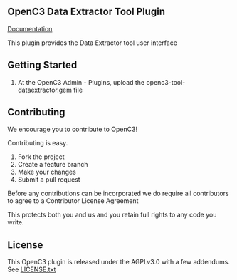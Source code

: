 ## OpenC3 Data Extractor Tool Plugin

[Documentation](https://openc3.com)

This plugin provides the Data Extractor tool user interface

## Getting Started

1.  At the OpenC3 Admin - Plugins, upload the openc3-tool-dataextractor.gem file

## Contributing

We encourage you to contribute to OpenC3!

Contributing is easy.

1. Fork the project
2. Create a feature branch
3. Make your changes
4. Submit a pull request

Before any contributions can be incorporated we do require all contributors to agree to a Contributor License Agreement

This protects both you and us and you retain full rights to any code you write.

## License

This OpenC3 plugin is released under the AGPLv3.0 with a few addendums. See [LICENSE.txt](LICENSE.txt)
